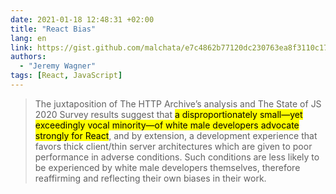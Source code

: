 ```yaml
---
date: 2021-01-18 12:48:31 +02:00
title: "React Bias"
lang: en
link: https://gist.github.com/malchata/e7c4862b77120dc230763ea8f3110c17
authors:
  - "Jeremy Wagner"
tags: [React, JavaScript]
---
```


> The juxtaposition of The HTTP Archive’s analysis and The State of JS 2020 Survey results suggest that <mark>a disproportionately small—yet exceedingly vocal minority—of white male developers advocate strongly for React</mark>, and by extension, a development experience that favors thick client/thin server architectures which are given to poor performance in adverse conditions. Such conditions are less likely to be experienced by white male developers themselves, therefore reaffirming and reflecting their own biases in their work.
